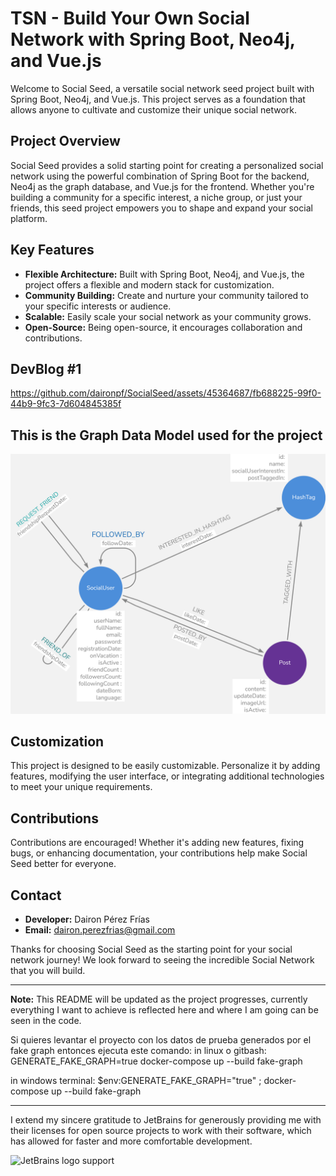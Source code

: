 # TSN - Build Your Own Social Network with Spring Boot, Neo4j, and Vue.js

Welcome to Social Seed, a versatile social network seed project built with Spring Boot, Neo4j, and Vue.js. This project serves as a foundation that allows anyone to cultivate and customize their unique social network.

## Project Overview

Social Seed provides a solid starting point for creating a personalized social network using the powerful combination of Spring Boot for the backend, Neo4j as the graph database, and Vue.js for the frontend. Whether you're building a community for a specific interest, a niche group, or just your friends, this seed project empowers you to shape and expand your social platform.

## Key Features

- **Flexible Architecture:** Built with Spring Boot, Neo4j, and Vue.js, the project offers a flexible and modern stack for customization.
- **Community Building:** Create and nurture your community tailored to your specific interests or audience.
- **Scalable:** Easily scale your social network as your community grows.
- **Open-Source:** Being open-source, it encourages collaboration and contributions.

## DevBlog #1
https://github.com/daironpf/SocialSeed/assets/45364687/fb688225-99f0-44b9-9fc3-7d604845385f

## This is the Graph Data Model used for the project
![This is the Graph Data Model used for the project](https://github.com/daironpf/SocialSeed/blob/main/Neo4j/Graph%20Data%20Model/SocialSeed%20(SS).png)

<!--
## Getting Started

1. Clone the repository: `git clone git@github.com:daironpf/SocialSeed.git`
2. Set up your Neo4j database and update properties in `application.properties`.
3. Navigate to the `frontend` directory and install Vue.js dependencies: `cd frontend && npm install`
4. Run the Vue.js application: `npm run serve`
5. Run the Spring Boot application: `./mvnw spring-boot:run`
-->

## Customization

This project is designed to be easily customizable. Personalize it by adding features, modifying the user interface, or integrating additional technologies to meet your unique requirements.

## Contributions

Contributions are encouraged! Whether it's adding new features, fixing bugs, or enhancing documentation, your contributions help make Social Seed better for everyone.

## Contact

- **Developer:** Dairon Pérez Frías
- **Email:** dairon.perezfrias@gmail.com

Thanks for choosing Social Seed as the starting point for your social network journey! We look forward to seeing the incredible Social Network that you will build.

---

**Note:** This README will be updated as the project progresses, currently everything I want to achieve is reflected here and where I am going can be seen in the code.


Si quieres levantar el proyecto con los datos de prueba generados por el fake graph entonces ejecuta este comando:
in linux o gitbash:
GENERATE_FAKE_GRAPH=true docker-compose up --build fake-graph

in windows terminal:
$env:GENERATE_FAKE_GRAPH="true" ; docker-compose up --build fake-graph

---

I extend my sincere gratitude to JetBrains for generously providing me with their licenses for open source projects to work with their software, which has allowed for faster and more comfortable development.

![JetBrains logo support](https://resources.jetbrains.com/storage/products/company/brand/logos/jb_beam.svg)

